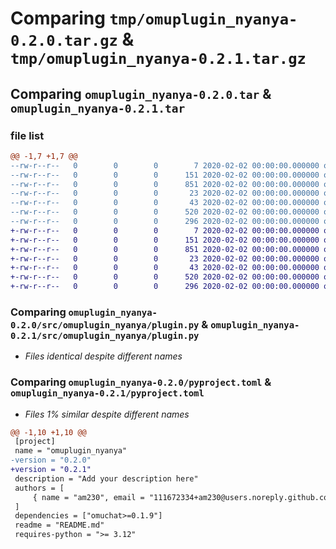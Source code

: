 # Comparing `tmp/omuplugin_nyanya-0.2.0.tar.gz` & `tmp/omuplugin_nyanya-0.2.1.tar.gz`

## Comparing `omuplugin_nyanya-0.2.0.tar` & `omuplugin_nyanya-0.2.1.tar`

### file list

```diff
@@ -1,7 +1,7 @@
--rw-r--r--   0        0        0        7 2020-02-02 00:00:00.000000 omuplugin_nyanya-0.2.0/.python-version
--rw-r--r--   0        0        0      151 2020-02-02 00:00:00.000000 omuplugin_nyanya-0.2.0/src/omuplugin_nyanya/__init__.py
--rw-r--r--   0        0        0      851 2020-02-02 00:00:00.000000 omuplugin_nyanya-0.2.0/src/omuplugin_nyanya/plugin.py
--rw-r--r--   0        0        0       23 2020-02-02 00:00:00.000000 omuplugin_nyanya-0.2.0/.gitignore
--rw-r--r--   0        0        0       43 2020-02-02 00:00:00.000000 omuplugin_nyanya-0.2.0/README.md
--rw-r--r--   0        0        0      520 2020-02-02 00:00:00.000000 omuplugin_nyanya-0.2.0/pyproject.toml
--rw-r--r--   0        0        0      296 2020-02-02 00:00:00.000000 omuplugin_nyanya-0.2.0/PKG-INFO
+-rw-r--r--   0        0        0        7 2020-02-02 00:00:00.000000 omuplugin_nyanya-0.2.1/.python-version
+-rw-r--r--   0        0        0      151 2020-02-02 00:00:00.000000 omuplugin_nyanya-0.2.1/src/omuplugin_nyanya/__init__.py
+-rw-r--r--   0        0        0      851 2020-02-02 00:00:00.000000 omuplugin_nyanya-0.2.1/src/omuplugin_nyanya/plugin.py
+-rw-r--r--   0        0        0       23 2020-02-02 00:00:00.000000 omuplugin_nyanya-0.2.1/.gitignore
+-rw-r--r--   0        0        0       43 2020-02-02 00:00:00.000000 omuplugin_nyanya-0.2.1/README.md
+-rw-r--r--   0        0        0      520 2020-02-02 00:00:00.000000 omuplugin_nyanya-0.2.1/pyproject.toml
+-rw-r--r--   0        0        0      296 2020-02-02 00:00:00.000000 omuplugin_nyanya-0.2.1/PKG-INFO
```

### Comparing `omuplugin_nyanya-0.2.0/src/omuplugin_nyanya/plugin.py` & `omuplugin_nyanya-0.2.1/src/omuplugin_nyanya/plugin.py`

 * *Files identical despite different names*

### Comparing `omuplugin_nyanya-0.2.0/pyproject.toml` & `omuplugin_nyanya-0.2.1/pyproject.toml`

 * *Files 1% similar despite different names*

```diff
@@ -1,10 +1,10 @@
 [project]
 name = "omuplugin_nyanya"
-version = "0.2.0"
+version = "0.2.1"
 description = "Add your description here"
 authors = [
     { name = "am230", email = "111672334+am230@users.noreply.github.com" },
 ]
 dependencies = ["omuchat>=0.1.9"]
 readme = "README.md"
 requires-python = ">= 3.12"
```

